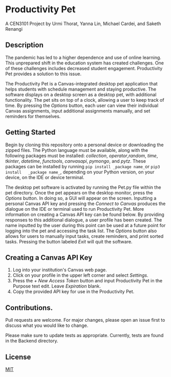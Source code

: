 # Productivity Pet
A CEN3101 Project by Urmi Thorat, Yanna Lin, Michael Cardei, and Saketh Renangi
## Description 
The pandemic has led to a higher dependence and use of online learning. This unprepared shift in the education system has created challenges. One of these challenges includes decreased student engagement. Productivity Pet provides a solution to this issue.

The Productivity Pet is a Canvas-integrated desktop pet application that helps students with schedule management and staying productive. The software displays on a desktop screen as a desktop pet, with additional functionality. The pet sits on top of a clock, allowing a user to keep track of time. By pressing the _Options_ button, each user can view their individual Canvas assignments, input additional assignments manually, and set reminders for themselves.
## Getting Started
Begin by cloning this repository onto a personal device or downloading the zipped files. 
The Python language must be available, along with the following packages must be installed: _collection_, _operator_,_random_, _time_, _tkinter_, _datetime_, _functools_,  _canvasapi_, _pymongo_, and _pytz_. These packages can be installed by running `pip install _package name_`or `pip3 install   _package name_`, depending on your Python version, on your device, on the IDE or device terminal.

The desktop pet software is activated by running the Pet.py file within the pet directory. Once the pet appears on the desktop monitor, press the _Options_  button. In doing so, a GUI will appear on the screen. Inputting a personal Canvas API key and pressing the _Connect to Canvas_ produces the dialogue on the IDE or terminal used to run Productivity Pet. More information on creating a Canvas API key can be found below. By providing responses to this additional dialogue, a user profile has been created. The name inputted by the user during this point can be used at a future point for logging into the pet and accessing the task list.  The _Options_ button also allows for users to manually input tasks, create reminders, and print sorted tasks. Pressing the button labeled _Exit_ will quit the software.
## Creating a Canvas API Key
1. Log into your institution's Canvas web page.
2. Click on your profile in the upper left corner and select _Settings_.
3. Press the _+ New Access Token_ button and input   Productivity Pet   in the   Purpose   text edit. Leave _Expiration_ blank.
4. Copy the provided API key for use in the Productivity Pet.
## Contributions. 
Pull requests are welcome. For major changes, please open an issue first to discuss what you would like to change.

Please make sure to update tests as appropriate. Currently, tests are found in the   Backend  directory. 
## License
[MIT](https://choosealicense.com/licenses/mit/)
